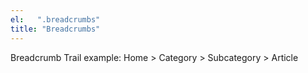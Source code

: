 ```yaml
---
el:   ".breadcrumbs"
title: "Breadcrumbs"
---
```


Breadcrumb Trail example: Home > Category > Subcategory > Article
